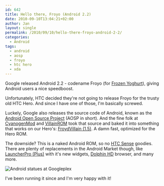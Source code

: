 ```yaml
---
id: 642
title: Hello there, Froyo (Android 2.2)
date: 2010-09-10T13:04:21+02:00
author: Jan
layout: single
permalink: /2010/09/10/hello-there-froyo-android-2-2/
categories:
  - Android
tags:
  - android
  - aosp
  - froyo
  - htc hero
  - xda
---
```

Google released Android 2.2 - codename Froyo (for [Frozen Yoghurt](http://en.wikipedia.org/wiki/Frozen_yogurt)), giving Android users a nice speedboost.

Unfortunately, HTC decided they're not going to release Froyo for the trusty old HTC Hero. And since I have one of those, I'm basically screwed.

Luckely, Google also releases the source code of Android, known as the [Android Open Source Project](http://source.android.com/) (AOSP in short). And the fine folk at [CyanogenMod](http://www.cyanogenmod.com/) and [VillainROM](http://www.villainrom.co.uk) took that source and baked it into something that works on our Hero's: [FroydVillain (1.5)](http://www.villainrom.co.uk/forum/showthread.php?2358-FroydVillain-1.5.0-quot-So-fast-it-waits-for-YOU-to-boot). A damn fast, optimized for the Hero ROM.

The downside? This is a naked Android ROM, so no [HTC Sense](http://en.wikipedia.org/wiki/HTC_Sense) goodies. There are plenty of replacements in the Android Market though, like [LauncherPro (Plus)](http://www.launcherpro.com) with it's new widgets, [Dolphin HD](http://home.dolphin-browser.com/tunny/Home.htm) browser, and many more.

![Android statues at Googleplex](/assets/images/2010/09/thumb_550_froyo-statue.jpeg "Android statues at Googleplex")

  
I've been running it since and I'm very happy with it!